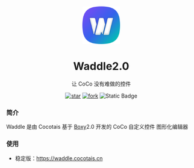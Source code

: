 <p align="center">
    <br>
    <img width="100" src="src\icon\logo\waddle2mini.png" alt="Waddle2-logo"/>
</p>

<h1 align="center">
Waddle2.0
</h1>

<div align="center">

让 CoCo 没有难做的控件

[![star](https://gitee.com/cocotais/waddle/badge/star.svg?theme=gvp)](https://gitee.com/cocotais/waddle/stargazers) [![fork](https://gitee.com/cocotais/waddle/badge/fork.svg?theme=gvp)](https://gitee.com/cocotais/waddle/members)
![Static Badge](https://img.shields.io/badge/Powered_By-Boxy-blue?labelColor=%23d1e0fd&color=%234062F6&link=https%3A%2F%2Fgitee.com%2Fcocotais%2Fboxy)

</div>

### 简介

Waddle 是由 Cocotais 基于 [Boxy](https://gitee.com/cocotais/boxy)2.0 开发的 CoCo 自定义控件 图形化编辑器

### 使用

- 稳定版：https://waddle.cocotais.cn